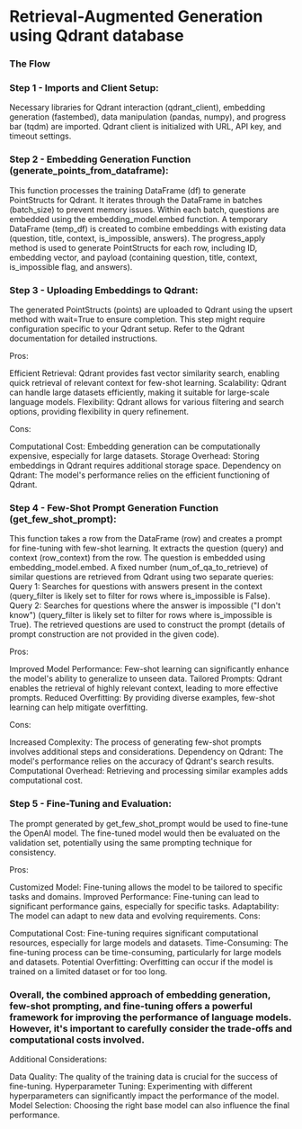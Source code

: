 # Retrieval-Augmented Generation using Qdrant database

### The Flow

### Step 1 - Imports and Client Setup:
Necessary libraries for Qdrant interaction (qdrant_client), embedding generation (fastembed), data manipulation (pandas, numpy), and progress bar (tqdm) are imported.
Qdrant client is initialized with URL, API key, and timeout settings.


### Step 2 - Embedding Generation Function (generate_points_from_dataframe):

This function processes the training DataFrame (df) to generate PointStructs for Qdrant.
It iterates through the DataFrame in batches (batch_size) to prevent memory issues.
Within each batch, questions are embedded using the embedding_model.embed function.
A temporary DataFrame (temp_df) is created to combine embeddings with existing data (question, title, context, is_impossible, answers).
The progress_apply method is used to generate PointStructs for each row, including ID, embedding vector, and payload (containing question, title, context, is_impossible flag, and answers).


### Step 3 - Uploading Embeddings to Qdrant:

The generated PointStructs (points) are uploaded to Qdrant using the upsert method with wait=True to ensure completion.
This step might require configuration specific to your Qdrant setup. Refer to the Qdrant documentation for detailed instructions.

Pros:

Efficient Retrieval: Qdrant provides fast vector similarity search, enabling quick retrieval of relevant context for few-shot learning.
Scalability: Qdrant can handle large datasets efficiently, making it suitable for large-scale language models.
Flexibility: Qdrant allows for various filtering and search options, providing flexibility in query refinement.

Cons:

Computational Cost: Embedding generation can be computationally expensive, especially for large datasets.
Storage Overhead: Storing embeddings in Qdrant requires additional storage space.
Dependency on Qdrant: The model's performance relies on the efficient functioning of Qdrant.

### Step 4 - Few-Shot Prompt Generation Function (get_few_shot_prompt):

This function takes a row from the DataFrame (row) and creates a prompt for fine-tuning with few-shot learning.
It extracts the question (query) and context (row_context) from the row.
The question is embedded using embedding_model.embed.
A fixed number (num_of_qa_to_retrieve) of similar questions are retrieved from Qdrant using two separate queries:
Query 1: Searches for questions with answers present in the context (query_filter is likely set to filter for rows where is_impossible is False).
Query 2: Searches for questions where the answer is impossible ("I don't know") (query_filter is likely set to filter for rows where is_impossible is True).
The retrieved questions are used to construct the prompt (details of prompt construction are not provided in the given code).


Pros:

Improved Model Performance: Few-shot learning can significantly enhance the model's ability to generalize to unseen data.
Tailored Prompts: Qdrant enables the retrieval of highly relevant context, leading to more effective prompts.
Reduced Overfitting: By providing diverse examples, few-shot learning can help mitigate overfitting.

Cons:

Increased Complexity: The process of generating few-shot prompts involves additional steps and considerations.
Dependency on Qdrant: The model's performance relies on the accuracy of Qdrant's search results.
Computational Overhead: Retrieving and processing similar examples adds computational cost.

### Step 5 - Fine-Tuning and Evaluation:

The prompt generated by get_few_shot_prompt would be used to fine-tune the OpenAI model.
The fine-tuned model would then be evaluated on the validation set, potentially using the same prompting technique for consistency.

Pros:

Customized Model: Fine-tuning allows the model to be tailored to specific tasks and domains.
Improved Performance: Fine-tuning can lead to significant performance gains, especially for specific tasks.
Adaptability: The model can adapt to new data and evolving requirements.
Cons:

Computational Cost: Fine-tuning requires significant computational resources, especially for large models and datasets.
Time-Consuming: The fine-tuning process can be time-consuming, particularly for large models and datasets.
Potential Overfitting: Overfitting can occur if the model is trained on a limited dataset or for too long.

### Overall, the combined approach of embedding generation, few-shot prompting, and fine-tuning offers a powerful framework for improving the performance of language models. However, it's important to carefully consider the trade-offs and computational costs involved.

Additional Considerations:

Data Quality: The quality of the training data is crucial for the success of fine-tuning.
Hyperparameter Tuning: Experimenting with different hyperparameters can significantly impact the performance of the model.
Model Selection: Choosing the right base model can also influence the final performance.
